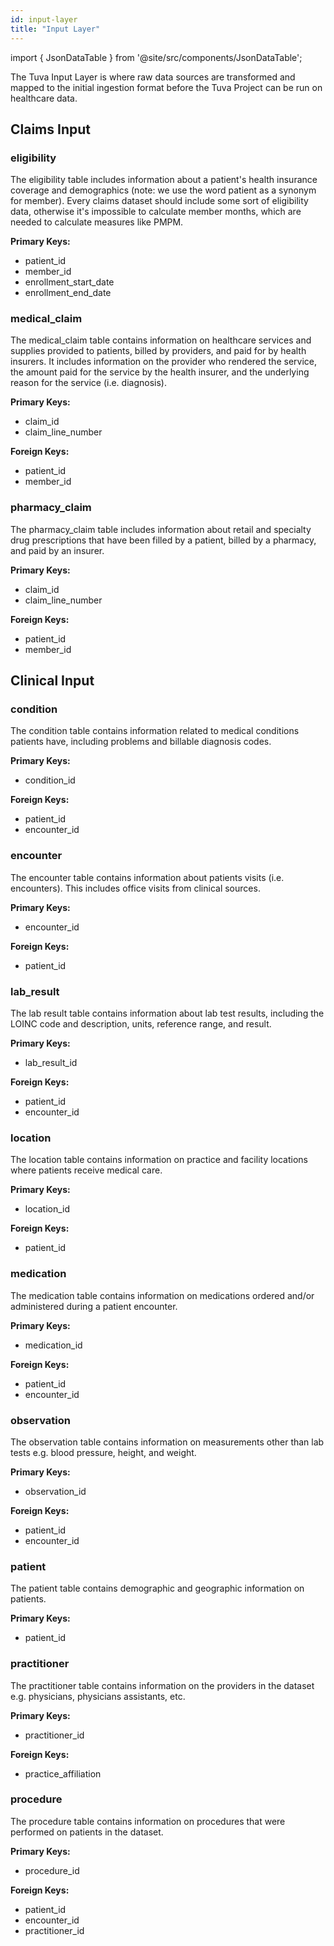 ```yaml
---
id: input-layer
title: "Input Layer"
---
```


import { JsonDataTable } from '@site/src/components/JsonDataTable';

The Tuva Input Layer is where raw data sources are transformed and mapped to 
the initial ingestion format before the Tuva Project can be run on healthcare 
data.

## Claims Input

### eligibility

The eligibility table includes information about a patient's health 
insurance coverage and demographics (note: we use the word patient as a 
synonym for member). Every claims dataset should include some sort of 
eligibility data, otherwise it's impossible to calculate member months, 
which are needed to calculate measures like PMPM.

**Primary Keys:**
  * patient_id
  * member_id
  * enrollment_start_date
  * enrollment_end_date

<JsonDataTable jsonPath="nodes.model\.input_layer\.eligibility.columns" />

### medical_claim

The medical_claim table contains information on healthcare services and 
supplies provided to patients, billed by providers, and paid for by health 
insurers. It includes information on the provider who rendered the 
service, the amount paid for the service by the health insurer, and the 
underlying reason for the service (i.e. diagnosis).

**Primary Keys:**
  * claim_id
  * claim_line_number

**Foreign Keys:**
  * patient_id
  * member_id

<JsonDataTable jsonPath="nodes.model\.input_layer\.medical_claim.columns" />

### pharmacy_claim

The pharmacy_claim table includes information about retail and specialty 
drug prescriptions that have been filled by a patient, billed by a 
pharmacy, and paid by an insurer.

**Primary Keys:**
  * claim_id
  * claim_line_number

**Foreign Keys:**
  * patient_id
  * member_id

<JsonDataTable jsonPath="nodes.model\.input_layer\.pharmacy_claim.columns" />

## Clinical Input

### condition

The condition table contains information related to medical conditions 
patients have, including problems and billable diagnosis codes.

**Primary Keys:**
  * condition_id

**Foreign Keys:**
  * patient_id
  * encounter_id

<JsonDataTable jsonPath="nodes.model\.input_layer\.condition.columns" />

### encounter

The encounter table contains information about patients visits (i.e. 
encounters).  This includes office visits from clinical sources.

**Primary Keys:**
  * encounter_id

**Foreign Keys:**
  * patient_id

<JsonDataTable jsonPath="nodes.model\.input_layer\.encounter.columns" />

### lab_result

The lab result table contains information about lab test results, 
including the LOINC code and description, units, reference range, and 
result.

**Primary Keys:**
  * lab_result_id

**Foreign Keys:**
  * patient_id
  * encounter_id

<JsonDataTable jsonPath="nodes.model\.input_layer\.lab_result.columns" />

### location

The location table contains information on practice and facility locations 
where patients receive medical care.

**Primary Keys:**
  * location_id

**Foreign Keys:**
  * patient_id

<JsonDataTable jsonPath="nodes.model\.input_layer\.location.columns" />

### medication

The medication table contains information on medications ordered and/or 
administered during a patient encounter.

**Primary Keys:**
  * medication_id

**Foreign Keys:**
  * patient_id
  * encounter_id

<JsonDataTable jsonPath="nodes.model\.input_layer\.medication.columns" />

### observation

The observation table contains information on measurements other than lab 
tests e.g. blood pressure, height, and weight.

**Primary Keys:**
  * observation_id

**Foreign Keys:**
  * patient_id
  * encounter_id

<JsonDataTable jsonPath="nodes.model\.input_layer\.observation.columns" />

### patient

The patient table contains demographic and geographic information on 
patients.

**Primary Keys:**
  * patient_id

<JsonDataTable jsonPath="nodes.model\.input_layer\.patient.columns" />

### practitioner

The practitioner table contains information on the providers in the 
dataset e.g. physicians, physicians assistants, etc.

**Primary Keys:**
  * practitioner_id

**Foreign Keys:**
  * practice_affiliation

<JsonDataTable jsonPath="nodes.model\.input_layer\.practitioner.columns" />

### procedure

The procedure table contains information on procedures that were performed 
on patients in the dataset.

**Primary Keys:**
  * procedure_id

**Foreign Keys:**
  * patient_id
  * encounter_id
  * practitioner_id

<JsonDataTable jsonPath="nodes.model\.input_layer\.procedure.columns" />

